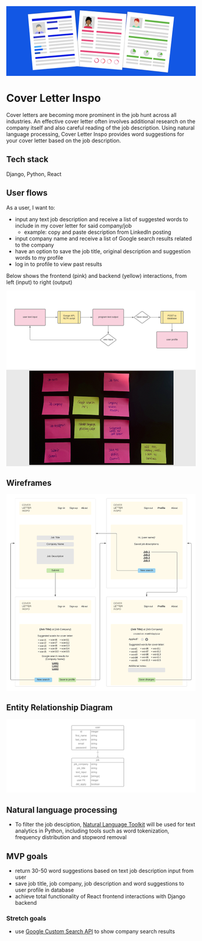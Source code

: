 <img alt="resumes" src="job.png">

# Cover Letter Inspo

Cover letters are becoming more prominent in the job hunt across all industries. An effective cover letter often involves additional research on the company itself and also careful reading of the job description. Using natural language processing, Cover Letter Inspo provides word suggestions for your cover letter based on the job description.

## Tech stack

Django, Python, React

## User flows

As a user, I want to:
- input any text job description and receive a list of suggested words to include in my cover letter for said company/job
  - example: copy and paste description from LinkedIn posting
- input company name and receive a list of Google search results related to the company
- have an option to save the job title, original description and suggestion words to my profile
- log in to profile to view past results

Below shows the frontend (pink) and backend (yellow) interactions, from left (input) to right (output)

<img alt="wireframes" src="wireframe.png">
<img alt="post its" src="notes.png">

## Wireframes

<img alt="site design" src="wireframes2.png">

## Entity Relationship Diagram

<img alt="erd" src="erd2.png">

## Natural language processing

- To filter the job desciption, [Natural Language Toolkit](https://www.nltk.org/) will be used for text analytics in Python, including tools such as word tokenization, frequency distribution and stopword removal


## MVP goals

- return 30-50 word suggestions based on text job description input from user
- save job title, job company, job description and word suggestions to user profile in database
- achieve total functionality of React frontend interactions with Django backend

### Stretch goals

- use [Google Custom Search API](https://developers.google.com/custom-search/v1/overview) to show company search results
